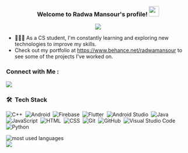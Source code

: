 <h3 align="center">
  Welcome to Radwa Mansour's profile!
  <img src="https://media.giphy.com/media/hvRJCLFzcasrR4ia7z/giphy.gif" width="28">
</h3>

<!-- Typing SVG by DenverCoder1 - https://github.com/DenverCoder1/readme-typing-svg -->
<p align="center">
  <a href="https://github.com/DenverCoder1/readme-typing-svg"><img src="https://readme-typing-svg.herokuapp.com/?lines=Graphic%20Designer;Always%20learning%20new%20things&font=Fira%20Code&center=true&width=440&height=45&color=f75c7e&vCenter=true&size=22"></a>
</p> 

- 👩🏻‍💻 As a CS student, I'm constantly learning and exploring new technologies to improve my skills.
- Check out my portfolio at https://www.behance.net/radwamansour to see some of the projects I've worked on.


### Connect with Me :

<a href="https://linkedin.com/in/radwa-mansour/" target="_blank"><img src="https://img.shields.io/badge/-Radwa%20Mansour-0077B5?style=for-the-badge&logo=Linkedin&logoColor=white"/></a>

### 🛠 &nbsp;Tech Stack
![C++](https://img.shields.io/badge/-C++%20-05122A?style=flat&logo=c++)&nbsp;
![Android](https://img.shields.io/badge/-Android%20-05122A?style=flat&logo=android)&nbsp;
![Firebase](https://img.shields.io/badge/-Firebase%20-05122A?style=flat&logo=firebase)&nbsp;
![Flutter](https://img.shields.io/badge/-Flutter%20-05122A?style=flat&logo=flutter)&nbsp;
![Android Studio](https://img.shields.io/badge/-Android%20Studio%20-05122A?style=flat&logo=android-studio)&nbsp;
![Java](https://img.shields.io/badge/-Java-05122A?style=flat&logo=java)&nbsp;
![JavaScript](https://img.shields.io/badge/-JavaScript-05122A?style=flat&logo=javascript)&nbsp;
![HTML](https://img.shields.io/badge/-HTML-05122A?style=flat&logo=HTML5)&nbsp;
![CSS](https://img.shields.io/badge/-CSS-05122A?style=flat&logo=CSS3&logoColor=1572B6)&nbsp;
![Git](https://img.shields.io/badge/-Git-05122A?style=flat&logo=git)&nbsp;
![GitHub](https://img.shields.io/badge/-GitHub-05122A?style=flat&logo=github)&nbsp;
![Visual Studio Code](https://img.shields.io/badge/-Visual%20Studio%20Code-05122A?style=flat&logo=visual-studio-code&logoColor=007ACC)&nbsp;
![Python](https://img.shields.io/badge/-Python%20-05122A?style=flat&logo=python)&nbsp;




<img align="left" src="https://github-readme-stats.vercel.app/api/top-langs?username=RadwaMansour1&show_icons=true&locale=en&layout=compact&theme=radical" alt="most used languages" />
<br>
<a href="https://komarev.com/ghpvc/?username=RadwaMansour1&style=for-the-badge">
    <img src="https://komarev.com/ghpvc/?username=RadwaMansour1&style=for-the-badge">
</a>
